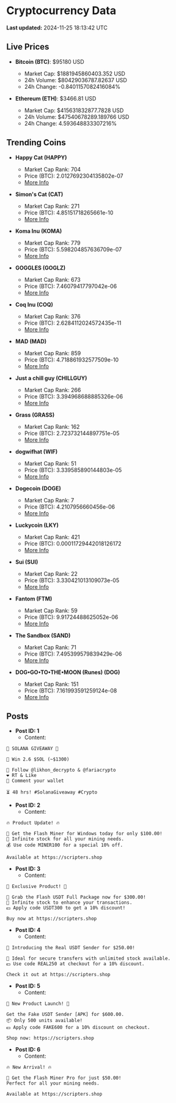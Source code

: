 # Cryptocurrency Data

**Last updated:** 2024-11-25 18:13:42 UTC

## Live Prices
- **Bitcoin (BTC)**: $95180 USD
  - Market Cap: $1881945860403.352 USD
  - 24h Volume: $80429036787.82637 USD
  - 24h Change: -0.8401157082416084%

- **Ethereum (ETH)**: $3466.81 USD
  - Market Cap: $415631832877.7828 USD
  - 24h Volume: $47540678289.189766 USD
  - 24h Change: 4.593648833307216%

## Trending Coins
- **Happy Cat (HAPPY)**
  - Market Cap Rank: 704
  - Price (BTC): 2.0127692304135802e-07
  - [More Info](https://www.coingecko.com/en/coins/happycat)

- **Simon's Cat (CAT)**
  - Market Cap Rank: 271
  - Price (BTC): 4.85151718265661e-10
  - [More Info](https://www.coingecko.com/en/coins/simons-cat)

- **Koma Inu (KOMA)**
  - Market Cap Rank: 779
  - Price (BTC): 5.598204857636709e-07
  - [More Info](https://www.coingecko.com/en/coins/koma-inu)

- **GOGGLES (GOGLZ)**
  - Market Cap Rank: 673
  - Price (BTC): 7.46079417797042e-06
  - [More Info](https://www.coingecko.com/en/coins/goggles)

- **Coq Inu (COQ)**
  - Market Cap Rank: 376
  - Price (BTC): 2.6284112024572435e-11
  - [More Info](https://www.coingecko.com/en/coins/coq-inu)

- **MAD (MAD)**
  - Market Cap Rank: 859
  - Price (BTC): 4.718861932577509e-10
  - [More Info](https://www.coingecko.com/en/coins/mad-2)

- **Just a chill guy (CHILLGUY)**
  - Market Cap Rank: 266
  - Price (BTC): 3.394968688885326e-06
  - [More Info](https://www.coingecko.com/en/coins/just-a-chill-guy)

- **Grass (GRASS)**
  - Market Cap Rank: 162
  - Price (BTC): 2.723732144897751e-05
  - [More Info](https://www.coingecko.com/en/coins/grass)

- **dogwifhat (WIF)**
  - Market Cap Rank: 51
  - Price (BTC): 3.339585890144803e-05
  - [More Info](https://www.coingecko.com/en/coins/dogwifhat)

- **Dogecoin (DOGE)**
  - Market Cap Rank: 7
  - Price (BTC): 4.2107956660456e-06
  - [More Info](https://www.coingecko.com/en/coins/dogecoin)

- **Luckycoin (LKY)**
  - Market Cap Rank: 421
  - Price (BTC): 0.00011729442018126172
  - [More Info](https://www.coingecko.com/en/coins/luckycoin)

- **Sui (SUI)**
  - Market Cap Rank: 22
  - Price (BTC): 3.330421013109073e-05
  - [More Info](https://www.coingecko.com/en/coins/sui)

- **Fantom (FTM)**
  - Market Cap Rank: 59
  - Price (BTC): 9.91724488625052e-06
  - [More Info](https://www.coingecko.com/en/coins/fantom)

- **The Sandbox (SAND)**
  - Market Cap Rank: 71
  - Price (BTC): 7.495399579839429e-06
  - [More Info](https://www.coingecko.com/en/coins/the-sandbox)

- **DOG•GO•TO•THE•MOON (Runes) (DOG)**
  - Market Cap Rank: 151
  - Price (BTC): 7.161993591259124e-08
  - [More Info](https://www.coingecko.com/en/coins/dog-go-to-the-moon-runes-2)

## Posts
- **Post ID: 1**
  - Content:
```
🚀 SOLANA GIVEAWAY 🚀

🎁 Win 2.6 $SOL (~$1300)

🤝 Follow @likhon_decrypto & @fariacrypto
❤️ RT & Like
💬 Comment your wallet

⏳ 48 hrs! #SolanaGiveaway #Crypto
```

- **Post ID: 2**
  - Content:
```
🔥 Product Update! 🔥

🚀 Get the Flash Miner for Windows today for only $100.00!
🔋 Infinite stock for all your mining needs.
💰 Use code MINER100 for a special 10% off.

Available at https://scripters.shop
```

- **Post ID: 3**
  - Content:
```
🎁 Exclusive Product! 🎁

💸 Grab the Flash USDT Full Package now for $300.00!
🎉 Infinite stock to enhance your transactions.
💵 Apply code USDT300 to get a 10% discount!

Buy now at https://scripters.shop
```

- **Post ID: 4**
  - Content:
```
💎 Introducing the Real USDT Sender for $250.00!

💼 Ideal for secure transfers with unlimited stock available.
💵 Use code REAL250 at checkout for a 10% discount.

Check it out at https://scripters.shop
```

- **Post ID: 5**
  - Content:
```
🚀 New Product Launch! 🚀

Get the Fake USDT Sender [APK] for $600.00.
📦 Only 500 units available!
💵 Apply code FAKE600 for a 10% discount on checkout.

Shop now: https://scripters.shop
```

- **Post ID: 6**
  - Content:
```
🔥 New Arrival! 🔥

💸 Get the Flash Miner Pro for just $50.00!
Perfect for all your mining needs.

Available at https://scripters.shop
```

